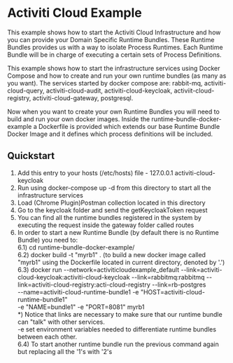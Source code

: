# Activiti Cloud Example

This example shows how to start the Activiti Cloud Infrastructure and how you can provide your Domain Specific Runtime Bundles.
These Runtime Bundles provides us with a way to isolate Process Runtimes. Each Runtime Bundle will be in charge of executing a certain sets of 
Process Definitions. 

This example shows how to start the infrastructure services using Docker Compose and how to create and run your own runtime bundles (as many as you want).
The services started by docker compose are: rabbit-mq, activiti-cloud-query, activiti-cloud-audit, activiti-cloud-keycloak, activiit-cloud-registry, activiti-cloud-gateway, postgresql.

Now when you want to create your own Runtime Bundles you will need to build and run your own docker images. Inside the runtime-bundle-docker-example a Dockerfile is provided which extends our base Runtime Bundle Docker Image and it defines which process definitions will 
be included. 

## Quickstart

1) Add this entry to your hosts (/etc/hosts) file - 127.0.0.1       activiti-cloud-keycloak
2) Run using docker-compose up -d from this directory to start all the infrastructure services 
3) Load (Chrome Plugin)Postman collection located in this directory 
4) Go to the keycloak folder and send the getKeycloakToken request
5) You can find all the runtime bundles registered in the system by executing the request inside the gateway folder called routes
6) In order to start a new Runtime Bundle (by default there is no Runtime Bundle) you need to:\
    6.1) cd runtime-bundle-docker-example/ \
    6.2) docker build -t "myrb1" . (to build a new docker image called "myrb1" using the Dockerfile located in current directory, denoted by '.')\
    6.3) docker run --network=activiticloudexample_default --link=activiti-cloud-keycloak:activiti-cloud-keycloak --link=rabbitmq:rabbitmq --link=activiti-cloud-registry:acti-cloud-registry --link=rb-postgres \
            --name=activiti-cloud-runtime-bundle1 -e "HOST=activiti-cloud-runtime-bundle1" \
            -e "NAME=bundle1" -e "PORT=8081" myrb1 \
    *) Notice that links are necessary to make sure that our runtime bundle can "talk" with other services. \
            -e set environment variables needed to differentiate runtime bundles between each other.    
    6.4) To start another runtime bundle run the previous command again but replacing all the '1's with '2's

